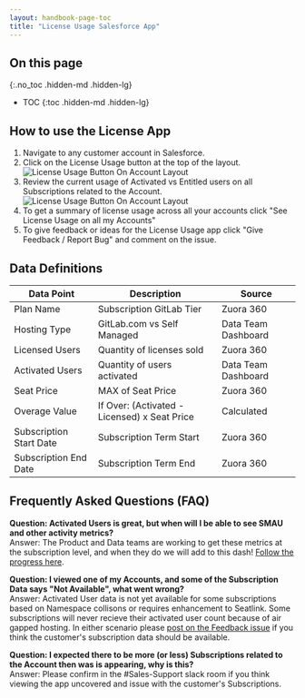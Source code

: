 ```yaml
---
layout: handbook-page-toc
title: "License Usage Salesforce App"
---
```


## On this page
{:.no_toc .hidden-md .hidden-lg}

- TOC
{:toc .hidden-md .hidden-lg}

## How to use the License App

1. Navigate to any customer account in Salesforce.
1. Click on the License Usage button at the top of the layout.
![License Usage Button On Account Layout](/handbook/sales/field-operations/sales-systems/license-usage-app/buttonss.png)
1. Review the current usage of Activated vs Entitled users on all Subscriptions related to the Account.
![License Usage Button On Account Layout](/handbook/sales/field-operations/sales-systems/license-usage-app/appss.png)
1. To get a summary of license usage across all your accounts click "See License Usage on all my Accounts"
1. To give feedback or ideas for the License Usage app click "Give Feedback / Report Bug" and comment on the issue.

## Data Definitions

| Data Point              | Description                                  | Source              |
|-------------------------|----------------------------------------------|---------------------|
| Plan Name               | Subscription GitLab Tier                     | Zuora 360           |
| Hosting Type            | GitLab.com vs Self Managed                   | Data Team Dashboard |
| Licensed Users          | Quantity of licenses sold                    | Zuora 360           |
| Activated Users         | Quantity of users activated                  | Data Team Dashboard |
| Seat Price              | MAX of Seat Price                            | Zuora 360           |
| Overage Value           | If Over: (Activated - Licensed) x Seat Price | Calculated          |
| Subscription Start Date | Subscription Term Start                      | Zuora 360           |
| Subscription End Date   | Subscription Term End                        | Zuora 360           |

## Frequently Asked Questions (FAQ)

**Question: Activated Users is great, but when will I be able to see SMAU and other activity metrics?**<br />
Answer: The Product and Data teams are working to get these metrics at the subscription level, and when they do we will add to this dash! [Follow the progress here](https://docs.google.com/document/d/17dw3qpX5PbvF_WwQXNEQuCPqGUcng1zy85R-2fIL1k8/edit#heading=h.t3mpohrk83kp).


**Question: I viewed one of my Accounts, and some of the Subscription Data says "Not Available", what went wrong?**<br />
Answer: Activated User data is not yet available for some subscriptions based on Namespace collisons or requires enhancement to Seatlink. Some subscriptions will never recieve their activated user count because of air gapped hosting. In either scenario please [post on the Feedback issue](https://gitlab.com/gitlab-com/sales-team/field-operations/systems/-/issues/912) if you think the customer's subscription data should be available.

**Question: I expected there to be more (or less) Subscriptions related to the Account then was is appearing, why is this?**<br />
Answer: Please confirm in the #Sales-Support slack room if you think viewing the app uncovered and issue with the customer's Subscriptions.
